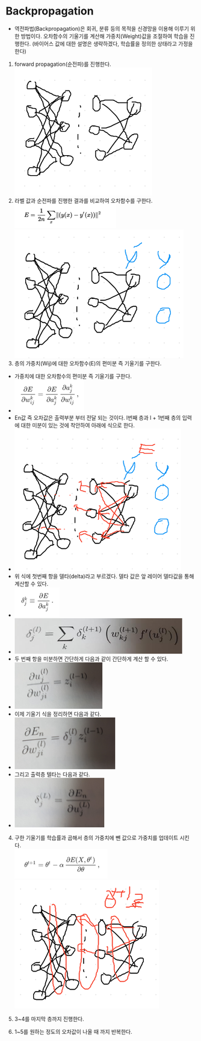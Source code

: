 # Backpropagation  
- 역전파법(Backpropagation)은 회귀, 분류 등의 목적을 신경망을 이용해 이루기 위한 방법이다. 오차함수의 기울기를 계산해 가중치(Weight)값을 조절하여 학습을 진행한다. (바이어스 값에 대한 설명은 생략하겠다, 학습률을 정의한 상태라고 가정을 한다)

1. forward propagation(순전파)를 진행한다.  
![](photo/3-1.png)
2. 라벨 값과 순전파를 진행한 결과를 비교하여 오차함수를 구한다.  
![](photo/3-2-1.png)  
![](photo/3-2-2.png)
3. 층의 가중치(Wij)에 대한 오차함수(E)의 편미분 즉 기울기를 구한다.  
- 가중치에 대한 오차함수의 편미분 즉 기울기를 구한다.  
- ![](photo/3-3-1.png)  
- En값 즉 오차값은 출력부분 부터 전달 되는 것이다. l번째 층과 l + 1번째 층의 입력에 대한 미분이 있는 것에 착안하여 아래에 식으로 한다.  
- ![](photo/3-3-2.png)  
- 위 식에 첫번째 항을 델타(delta)라고 부르겠다. 델타 값은 앞 레이어 델타값을 통해 계산할 수 있다.  
- ![](photo/3-3-3.png)  
- ![](photo/3-3-4.png)  
- 두 번째 항을 미분하면 간단하게 다음과 같이 간단하게 계산 할 수 있다.  
- ![](photo/3-3-5.png)  
- 이제 기울기 식을 정리하면 다음과 같다.  
- ![](photo/3-3-6.png)  
- 그리고 출력층 텔타는 다음과 같다.  
- ![](photo/3-3-7.png)  
4. 구한 기울기를 학습률과 곱해서 층의 가중치에 뺀 값으로 가중치를 업데이트 시킨다.  
![](photo/3-4-1.png)  
![](photo/3-4-2.png)  
5. 3~4를 마지막 층까지 진행한다.  

6. 1~5를 원하는 정도의 오차값이 나올 때 까지 반복한다.

